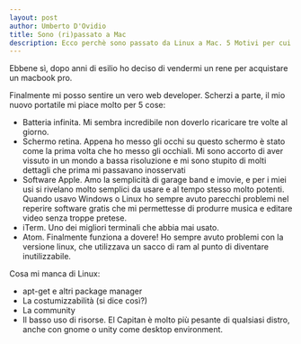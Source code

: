 ```yaml
---
layout: post
author: Umberto D'Ovidio
title: Sono (ri)passato a Mac
description: Ecco perchè sono passato da Linux a Mac. 5 Motivi per cui amo Mac e altri 4 che mi fanno rimpiangere Linux.  
---
```


Ebbene sì, dopo anni di esilio ho deciso di vendermi un rene per acquistare un macbook pro.
<!-- more -->

Finalmente mi posso sentire un vero web developer. Scherzi a parte, il mio nuovo portatile mi piace molto per 5 cose:

- Batteria infinita. Mi sembra incredibile non doverlo ricaricare tre volte al giorno.
- Schermo retina. Appena ho messo gli occhi su questo schermo è stato come la prima volta che ho messo gli occhiali. Mi sono accorto di aver vissuto in un mondo a bassa risoluzione e mi sono stupito di molti dettagli che prima mi passavano inosservati
- Software Apple. Amo la semplicità di garage band e imovie, e per i miei usi si rivelano molto semplici da usare e al tempo stesso molto potenti. Quando usavo Windows o Linux ho sempre avuto parecchi problemi nel reperire software gratis che mi permettesse di produrre musica e editare video senza troppe pretese.
- iTerm. Uno dei migliori terminali che abbia mai usato.
- Atom. Finalmente funziona a dovere! Ho sempre avuto problemi con la versione linux,
che utilizzava un sacco di ram al punto di diventare inutilizzabile.

Cosa mi manca di Linux:

- apt-get e altri package manager
- La costumizzabilità (si dice così?)
- La community
- Il basso uso di risorse. El Capitan è molto più pesante  di qualsiasi distro, anche con  gnome o unity come desktop environment.
